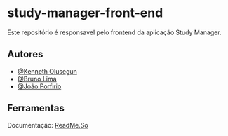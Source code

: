 # study-manager-front-end

Este repositório é responsavel pelo frontend da aplicação Study Manager.

## Autores

- [@Kenneth Olusegun](https://github.com/KennethOlusegun)
- [@Bruno Lima](https://github.com/Brunoglima)
- [@João Porfirio](https://github.com/Porfirio-Prodigy)


## Ferramentas

Documentação: [ReadMe.So](https://readme.so/)
